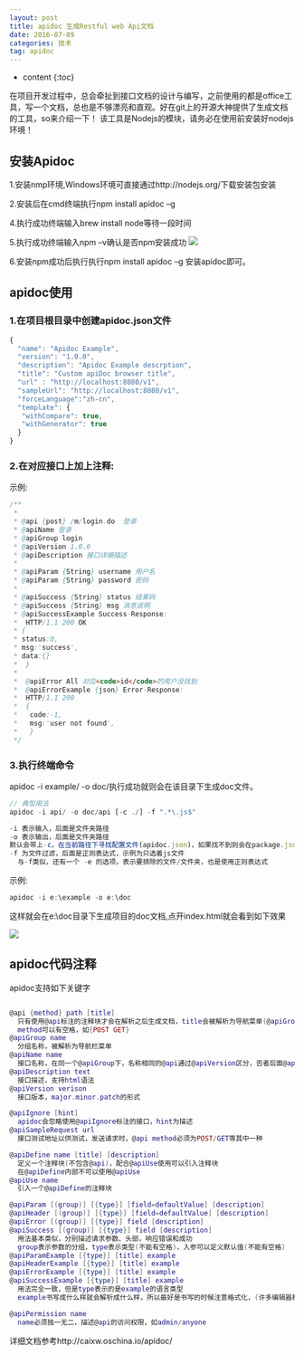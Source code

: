 ```yaml
---
layout: post
title: apidoc 生成Restful web Api文档
date: 2016-07-09  
categories: 技术
tag: apidoc
---
```

* content
{:toc}

在项目开发过程中，总会牵扯到接口文档的设计与编写，之前使用的都是office工具，写一个文档，总也是不够漂亮和直观。好在git上的开源大神提供了生成文档的工具，so来介绍一下！ 
该工具是Nodejs的模块，请务必在使用前安装好nodejs环境！

<!-- more -->

## 安装Apidoc

1.安装nmp环境,Windows环境可直接通过http://nodejs.org/下载安装包安装

2.安装后在cmd终端执行npm install apidoc –g

4.执行成功终端输入brew install node等待一段时间

5.执行成功终端输入npm –v确认是否npm安装成功
[![](http://7xt682.com2.z0.glb.clouddn.com/apidoc1.png)](http://7xt682.com2.z0.glb.clouddn.com/apidoc1.png)


6.安装npm成功后执行执行npm install apidoc –g 安装apidoc即可。

## apidoc使用

### 1.在项目根目录中创建apidoc.json文件

```javascript
{
  "name": "Apidoc Example",
  "version": "1.0.0",
  "description": "Apidoc Example descrption",
  "title": "Custom apiDoc browser title",
  "url" : "http://localhost:8080/v1",
  "sampleUrl": "http://localhost:8080/v1",
  "forceLanguage":"zh-cn",
  "template": {
   "withCompare": true,
   "withGenerator": true
  }
}
```
### 2.在对应接口上加上注释:

示例:

```java
/**
 *
 * @api {post} /m/login.do  登录
 * @apiName 登录
 * @apiGroup login
 * @apiVersion 1.0.0
 * @apiDescription 接口详细描述
 *
 * @apiParam {String} username 用户名
 * @apiParam {String} password 密码
 *
 * @apiSuccess {String} status 结果码
 * @apiSuccess {String} msg 消息说明
 * @apiSuccessExample Success-Response:
 *  HTTP/1.1 200 OK
 * {
 * status:0,
 * msg:'success',
 * data:{}
 *  }
 *
 *  @apiError All 对应<code>id</code>的用户没找到
 *  @apiErrorExample {json} Error-Response:
 *  HTTP/1.1 200
 *  {
 *   code:-1,
 *   msg:'user not found',
 *   }
 */
```
### 3.执行终端命令

apidoc -i example/ -o doc/执行成功就则会在该目录下生成doc文件。

```javascript
// 典型用法
apidoc -i api/ -o doc/api [-c ./] -f ".*\.js$"

-i 表示输入，后面是文件夹路径
-o 表示输出，后面是文件夹路径
默认会带上-c，在当前路径下寻找配置文件(apidoc.json)，如果找不到则会在package.json中寻找 "apidoc": { }
-f 为文件过滤，后面是正则表达式，示例为只选着js文件
  与-f类似，还有一个 -e 的选项，表示要排除的文件/文件夹，也是使用正则表达式
```
示例:

```javascript
apidoc -i e:\example -o e:\doc
```

这样就会在e:\doc目录下生成项目的doc文档,点开index.html就会看到如下效果

[![](http://7xt682.com2.z0.glb.clouddn.com/apidoc2.png)](http://7xt682.com2.z0.glb.clouddn.com/apidoc2.png)

 

## apidoc代码注释

apidoc支持如下关键字
```lua

@api {method} path [title]
  只有使用@api标注的注释块才会在解析之后生成文档，title会被解析为导航菜单(@apiGroup)下的小菜单
  method可以有空格，如{POST GET}
@apiGroup name
  分组名称，被解析为导航栏菜单
@apiName name
  接口名称，在同一个@apiGroup下，名称相同的@api通过@apiVersion区分，否者后面@api会覆盖前面定义的@api
@apiDescription text
  接口描述，支持html语法
@apiVersion verison
  接口版本，major.minor.patch的形式

@apiIgnore [hint]
  apidoc会忽略使用@apiIgnore标注的接口，hint为描述
@apiSampleRequest url
  接口测试地址以供测试，发送请求时，@api method必须为POST/GET等其中一种

@apiDefine name [title] [description]
  定义一个注释块(不包含@api)，配合@apiUse使用可以引入注释块
  在@apiDefine内部不可以使用@apiUse
@apiUse name
  引入一个@apiDefine的注释块

@apiParam [(group)] [{type}] [field=defaultValue] [description]
@apiHeader [(group)] [{type}] [field=defaultValue] [description]
@apiError [(group)] [{type}] field [description]
@apiSuccess [(group)] [{type}] field [description]
  用法基本类似，分别描述请求参数、头部，响应错误和成功
  group表示参数的分组，type表示类型(不能有空格)，入参可以定义默认值(不能有空格)
@apiParamExample [{type}] [title] example
@apiHeaderExample [{type}] [title] example
@apiErrorExample [{type}] [title] example
@apiSuccessExample [{type}] [title] example
  用法完全一致，但是type表示的是example的语言类型
  example书写成什么样就会解析成什么样，所以最好是书写的时候注意格式化，(许多编辑器都有列模式，可以使用列模式快速对代码添加*号)

@apiPermission name
  name必须独一无二，描述@api的访问权限，如admin/anyone
```
详细文档参考http://caixw.oschina.io/apidoc/